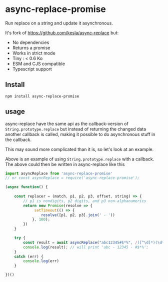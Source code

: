 # async-replace-promise

Run replace on a string and update it asynchronous.

It's fork of https://github.com/kesla/async-replace but:

- No dependencies
- Returns a promise
- Works in strict mode
- Tiny : < 0.6 Ko 
- ESM and CJS compatible
- Typescript support

## Install

`npm install async-replace-promise`

## usage

async-replace have the same api as the callback-version of `String.prototype.replace` but instead of returning the changed data another callback is called, making it possible to do asynchronous stuff in the callback.

This may sound more complicated than it is, so let's look at an example.

Above is an example of using `String.prototype.replace` with a callback. The above could then be written in async-replace like this

```js
import asyncReplace from 'async-replace-promise'
// or const asyncReplace = require('async-replace-promise');

(async function() {
    
    const replacer = (match, p1, p2, p3, offset, string) => {
        // p1 is nondigits, p2 digits, and p3 non-alphanumerics
        return new Promise(resolve => {
             setTimeout(() => {
                resolve([p1, p2, p3].join(' - '))
            }, 100);
        })
    }

    try {
        const result = await asyncReplace("abc12345#$*%", /([^\d]*)(\d*)([^\w]*)/, replacer)
        console.log(result); // will print 'abc - 12345 - #$*%';
    }
    catch (err) {
        console.log(err)
    }

})()
```